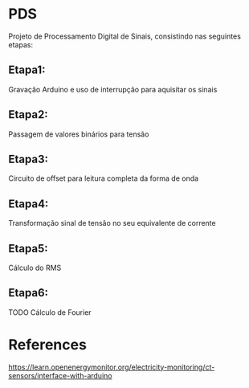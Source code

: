 # PDS

Projeto de Processamento Digital de Sinais, consistindo nas seguintes etapas:

## Etapa1:

Gravação Arduino e uso de interrupção para aquisitar os sinais

## Etapa2:

Passagem de valores binários para tensão

## Etapa3:

Circuito de offset para leitura completa da forma de onda

## Etapa4:

Transformação sinal de tensão no seu equivalente de corrente

## Etapa5:

Cálculo do RMS

## Etapa6:

TODO Cálculo de Fourier 

# References

https://learn.openenergymonitor.org/electricity-monitoring/ct-sensors/interface-with-arduino
